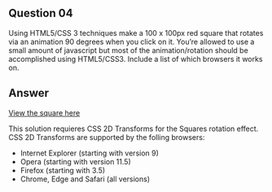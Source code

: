 ## Question 04
Using HTML5/CSS 3 techniques make a 100 x 100px red square that rotates via an animation 90 degrees when you click on it. You’re allowed to use a small amount of javascript but most of the animation/rotation should be accomplished using HTML5/CSS3. Include a list of which browsers it works on.

## Answer 

[View the square here](https://hero-s.firebaseapp.com/)


This solution requieres CSS 2D Transforms for the Squares rotation effect. CSS 2D Transforms are supported by the folling browsers:
*  Internet Explorer (starting with version 9)
*  Opera (starting with version 11.5)
*  Firefox (starting with 3.5)
*  Chrome, Edge and Safari (all versions) 
